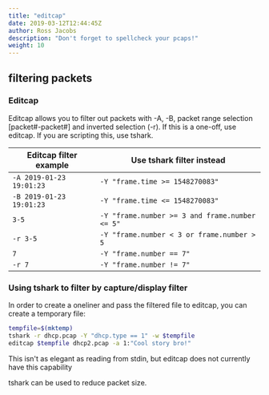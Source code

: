 ```yaml
---
title: "editcap"
date: 2019-03-12T12:44:45Z
author: Ross Jacobs
description: "Don't forget to spellcheck your pcaps!"
weight: 10
---
```


## filtering packets

### Editcap

Editcap allows you to filter out packets with -A, -B, packet range selection
[packet#-packet#] and inverted selection (-r). If this is a one-off, use
editcap. If you are scripting this, use tshark.

| Editcap filter example   | Use tshark filter instead                      |
|--------------------------|------------------------------------------------|
| `-A 2019-01-23 19:01:23` | `-Y "frame.time >= 1548270083"`                |
| `-B 2019-01-23 19:01:23` | `-Y "frame.time <= 1548270083"`                |
| `3-5`                    | `-Y "frame.number >= 3 and frame.number <= 5"` |
| `-r 3-5`                 | `-Y "frame.number < 3 or frame.number > 5`     |
| `7`                      | `-Y "frame.number == 7"`                       |
| `-r 7`                   | `-Y "frame.number != 7"`                       |

### Using tshark to filter by capture/display filter

In order to create a oneliner and pass the filtered file to editcap, you can
create a temporary file:

```bash
tempfile=$(mktemp)
tshark -r dhcp.pcap -Y "dhcp.type == 1" -w $tempfile
editcap $tempfile dhcp2.pcap -a 1:"Cool story bro!"
```

This isn't as elegant as reading from stdin, but editcap does not currently have
this capability

tshark can be used to reduce packet size.
